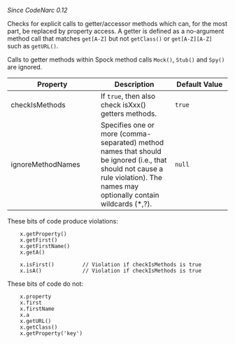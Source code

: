 *Since CodeNarc 0.12*

Checks for explicit calls to getter/accessor methods which can, for the
most part, be replaced by property access. A getter is defined as a
no-argument method call that matches `get[A-Z]` but not `getClass()` or
`get[A-Z][A-Z]` such as `getURL()`.

Calls to getter methods within Spock method calls `Mock()`, `Stub()` and
`Spy()` are ignored.

<table>
<colgroup>
<col style="width: 40%" />
<col style="width: 33%" />
<col style="width: 25%" />
</colgroup>
<thead>
<tr class="header">
<th>Property</th>
<th>Description</th>
<th>Default Value</th>
</tr>
</thead>
<tbody>
<tr class="odd">
<td>checkIsMethods</td>
<td>If <code>true</code>, then also check isXxx() getters methods.</td>
<td><code>true</code></td>
</tr>
<tr class="even">
<td>ignoreMethodNames</td>
<td>Specifies one or more (comma-separated) method names that should be ignored (i.e., that should not cause a rule violation). The names may optionally contain wildcards (*,?).</td>
<td><code>null</code></td>
</tr>
</tbody>
</table>

These bits of code produce violations:

        x.getProperty()
        x.getFirst()
        x.getFirstName()
        x.getA()

        x.isFirst()         // Violation if checkIsMethods is true
        x.isA()             // Violation if checkIsMethods is true

These bits of code do not:

        x.property
        x.first
        x.firstName
        x.a
        x.getURL()
        x.getClass()
        x.getProperty('key')
